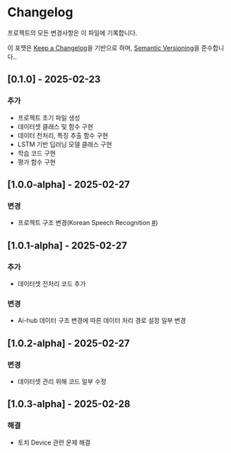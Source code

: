 # Changelog

프로젝트의 모든 변경사항은 이 파일에 기록합니다.

이 포맷은 [Keep a Changelog](https://keepachangelog.com/en/1.1.0/)을 기반으로 하며,
[Semantic Versioning](https://semver.org/spec/v2.0.0.html)을 준수합니다..

## [0.1.0] - 2025-02-23

### 추가
- 프로젝트 초기 파일 생성
- 데이터셋 클래스 및 함수 구현
- 데이터 전처리, 특징 추출 함수 구현
- LSTM 기반 딥러닝 모델 클래스 구현
- 학습 코드 구현
- 평가 함수 구현

## [1.0.0-alpha] - 2025-02-27

### 변경
- 프로젝트 구조 변경(Korean Speech Recognition [#](https://github.com/jeongwonkwak/Korean-Speech-Recognition))

## [1.0.1-alpha] - 2025-02-27

### 추가
- 데이터셋 전처리 코드 추가

### 변경
- Ai-hub 데이터 구조 변경에 따른 데이터 처리 경로 설정 일부 변경
  
## [1.0.2-alpha] - 2025-02-27

### 변경
- 데이터셋 관리 위해 코드 일부 수정

## [1.0.3-alpha] - 2025-02-28

### 해결
- 토치 Device 관련 문제 해결